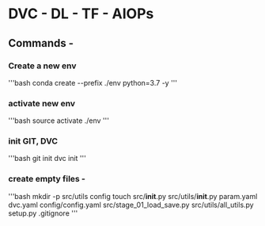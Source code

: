 # DVC - DL - TF - AIOPs

## Commands - 

### Create a new env
'''bash
conda create --prefix ./env python=3.7 -y
'''

### activate new env
'''bash
source activate ./env
'''

### init GIT, DVC
'''bash
git init
dvc init
'''

### create empty files -
'''bash
mkdir -p src/utils config
touch src/__init__.py src/utils/__init__.py param.yaml dvc.yaml config/config.yaml src/stage_01_load_save.py src/utils/all_utils.py setup.py .gitignore
'''
